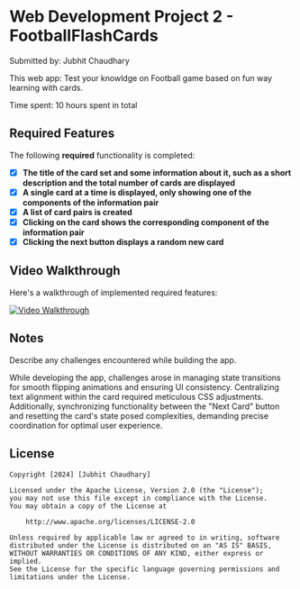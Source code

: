 # Web Development Project 2 - FootballFlashCards

Submitted by: Jubhit Chaudhary

This web app: Test your knowldge on Football game based on fun way learning with cards.

Time spent: 10 hours spent in total

## Required Features

The following **required** functionality is completed:

- [X] **The title of the card set and some information about it, such as a short description and the total number of cards are displayed**
- [X] **A single card at a time is displayed, only showing one of the components of the information pair**
- [X] **A list of card pairs is created**
- [X] **Clicking on the card shows the corresponding component of the information pair**
- [X] **Clicking the next button displays a random new card**

## Video Walkthrough

Here's a walkthrough of implemented required features:

[<img src='http://i.imgur.com/link/to/your/gif/file.gif' title='Video Walkthrough' width='' alt='Video Walkthrough' />](https://www.loom.com/share/a719032cce7445d48eba104cb7c51446?sid=91805c37-bce5-4f01-be32-26c6fcb3cf44)

## Notes

Describe any challenges encountered while building the app.

While developing the app, challenges arose in managing state transitions for smooth flipping animations and ensuring UI consistency. Centralizing text alignment within the card required meticulous CSS adjustments. Additionally, synchronizing functionality between the "Next Card" button and resetting the card's state posed complexities, demanding precise coordination for optimal user experience.

## License

    Copyright [2024] [Jubhit Chaudhary]

    Licensed under the Apache License, Version 2.0 (the "License");
    you may not use this file except in compliance with the License.
    You may obtain a copy of the License at

        http://www.apache.org/licenses/LICENSE-2.0

    Unless required by applicable law or agreed to in writing, software
    distributed under the License is distributed on an "AS IS" BASIS,
    WITHOUT WARRANTIES OR CONDITIONS OF ANY KIND, either express or implied.
    See the License for the specific language governing permissions and
    limitations under the License.
